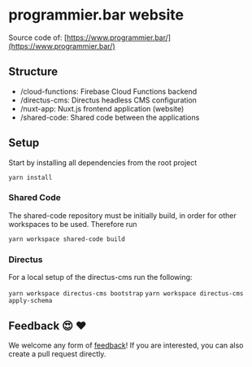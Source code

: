 # programmier.bar website

Source code of: [https://www.programmier.bar/](https://www.programmier.bar/)

## Structure

- /cloud-functions: Firebase Cloud Functions backend
- /directus-cms: Directus headless CMS configuration
- /nuxt-app: Nuxt.js frontend application (website)
- /shared-code: Shared code between the applications


## Setup

Start by installing all dependencies from the root project

`yarn install`

### Shared Code
The shared-code repository must be initially build, in order for other workspaces to be used. Therefore run 

`yarn workspace shared-code build`

### Directus
For a local setup of the directus-cms run the following:

`yarn workspace directus-cms bootstrap`
`yarn workspace directus-cms apply-schema`

## Feedback 😍 ♥️ 

We welcome any form of [feedback](https://www.programmier.bar/kontakt)! If you are interested, you can also create a pull request directly.

